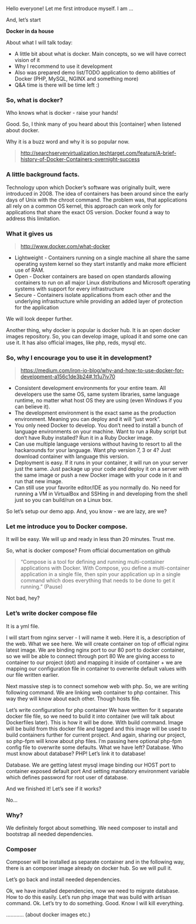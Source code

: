 Hello everyone! Let me first introduce myself. I am ...

And, let’s start

**Docker in da house**

About what I will talk today:

- A little bit about what is docker. Main concepts, so we will have correct vision of it
- Why I recommend to use it development
- Also was prepared demo list/TODO application to demo abilities of Docker (PHP, MySQL, NGINX and something more)
- Q&A time is there will be time left :)

### So, what is docker?

Who knows what is docker - raise your hands!

Good. So, I think many of you heard about this [container] when listened about docker.

Why it is a buzz word and why it is so popular now.

>http://searchservervirtualization.techtarget.com/feature/A-brief-history-of-Docker-Containers-overnight-success

### A little background facts.

Technology upon which Docker’s software was originally built, were introduced in 2008. The idea of containers has been around since the early days of Unix with the chroot command. The problem was, that applications all rely on a common OS kernel, this approach can work only for applications that share the exact OS version. Docker found a way to address this limitation.

### What it gives us
> http://www.docker.com/what-docker

- Lightweight - Containers running on a single machine all share the same operating system kernel so they start instantly and make more efficient use of RAM.
- Open - Docker containers are based on open standards allowing containers to run on all major Linux distributions and Microsoft operating systems with support for every infrastructure
- Secure - Containers isolate applications from each other and the underlying infrastructure while providing an added layer of protection for the application

We will look deeper further.

Another thing, why docker is popular is docker hub. It is an open docker images repository. So, you can develop image, upload it and some one can use it. It has also official images, like php, reds, mysql etc.

### So, why I encourage you to use it in development?

> https://medium.com/iron-io-blog/why-and-how-to-use-docker-for-development-a156c1de3b24#.1t1u7iv70

- Consistent development environments for your entire team. All developers use the same OS, same system libraries, same language runtime, no matter what host OS they are using (even Windows if you can believe it).
- The development environment is the exact same as the production environment. Meaning you can deploy and it will “just work”.
- You only need Docker to develop. You don’t need to install a bunch of language environments on your machine. Want to run a Ruby script but don’t have Ruby installed? Run it in a Ruby Docker image.
- Can use multiple language versions without having to resort to all the hackarounds for your language. Want php version 7, 3 or 4? Just download container with language this version.
- Deployment is easy. If it runs in your container, it will run on your server just the same. Just package up your code and deploy it on a server with the same image or push a new Docker image with your code in it and run that new image.
- Can still use your favorite editor/IDE as you normally do. No need for running a VM in VirtualBox and SSHing in and developing from the shell just so you can build/run on a Linux box.

So let’s setup our demo app. And, you know - we are lazy, are we?

### Let me introduce you to Docker compose.

It will be easy. We will up and ready in less than 20 minutes. Trust me.

So, what is docker compose? From official documentation on github

> “Compose is a tool for defining and running multi-container applications with Docker. With Compose, you define a multi-container application in a single file, then spin your application up in a single command which does everything that needs to be done to get it running.” (Pause)

Not bad, hey?

### Let’s write docker compose file

It is a yml file.

I will start from nginx server - I will name it web.
Here it is, a description of the web. What we see here.
We will create container on top of official nginx latest image.
We are binding nginx port to our 80 port to docker container, so we will be able to connect through port 80
We are giving access to container to our project (dot) and mapping it inside of container + we are mapping our configuration file in container to overwrite default values with our file written earlier.

Next massive step is to connect somehow web with php.
So, we are writing following command. We are linking web container to php container. This way they will know about each other. Though hosts file.

Let’s write configuration for php container
We have written for it separate docker file file, so we need to build it into container (we will talk about Dockerfiles later). This is how it will be done. With build command. Image will be build from this docker file and tagged and this image will be used to build containers further for current project.
And again, sharing our project, so php-fpm will know about php files. I’m passing here optional php-fpm config file to overwrite some defaults.
What we have left? Database. Who must know about database? PHP! Let’s link it to database!

Database.
We are getting latest mysql image
binding our HOST port to container exposed default port
And setting mandatory environment variable which defines password for root user of database.

And we finished it! Let’s see if it works?

No...

### Why?

We definitely forgot about something.
We need composer to install and bootstrap all needed dependencies.
### Composer

Composer will be installed as separate container and in the following way, there is an composer image already on docker hub. So we will pull it.

Let’s go back and install needed dependencies.

Ok, we have installed dependencies, now we need to migrate database. How to do this easily. Let’s run php image that was build with artisan command. Ok. Let’s try to do something. Good. Know I will kill everything.

............ (about docker images etc.)
